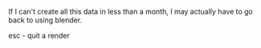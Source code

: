 If I can't create all this data in less than a month, I may actually have to go back to using blender. 

esc - quit a render
